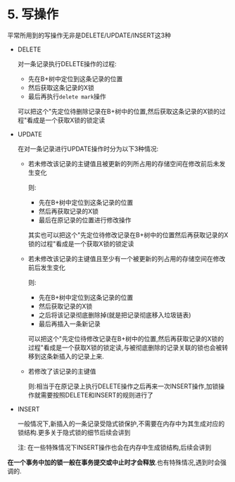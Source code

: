 # 5. 写操作

平常所用到的写操作无非是DELETE/UPDATE/INSERT这3种

- DELETE

    对一条记录执行DELETE操作的过程:
    
    - 先在B+树中定位到这条记录的位置
    - 然后获取这条记录的X锁
    - 最后再执行`delete mark`操作
    
    可以把这个"先定位待删除记录在B+树中的位置,然后获取这条记录的X锁的过程"看成是一个获取X锁的锁定读

- UPDATE

    在对一条记录进行UPDATE操作时分为以下3种情况:
    
    - 若未修改该记录的主键值且被更新的列所占用的存储空间在修改前后未发生变化

        则:
    
        - 先在B+树中定位到这条记录的位置
        - 然后再获取记录的X锁
        - 最后在原记录的位置进行修改操作

        其实也可以把这个"先定位待修改记录在B+树中的位置然后再获取记录的X锁的过程"看成是一个获取X锁的锁定读

    - 若未修改该记录的主键值且至少有一个被更新的列占用的存储空间在修改前后发生变化

        则:
    
        - 先在B+树中定位到这条记录的位置
        - 然后获取记录的X锁
        - 之后将该记录彻底删除掉(就是把记录彻底移入垃圾链表)
        - 最后再插入一条新记录

        可以把这个"先定位待修改记录在B+树中的位置,然后再获取记录的X锁的过程"看成是一个获取X锁的锁定读,与被彻底删除的记录关联的锁也会被转移到这条新插入的记录上来.

    - 若修改了该记录的主键值

        则:相当于在原记录上执行DELETE操作之后再来一次INSERT操作,加锁操作就需要按照DELETE和INSERT的规则进行了

- INSERT

    一般情况下,新插入的一条记录受隐式锁保护,不需要在内存中为其生成对应的锁结构.更多关于隐式锁的细节后续会讲到
    
    注: 在一些特殊情况下INSERT操作也会在内存中生成锁结构,后续会讲到

**在一个事务中加的锁一般在事务提交或中止时才会释放**.也有特殊情况,遇到时会强调的.
